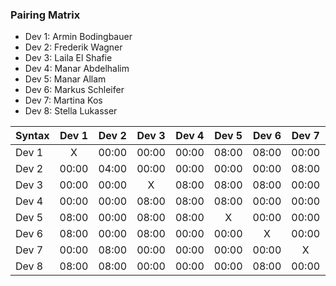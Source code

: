 

### Pairing Matrix

* Dev 1: Armin Bodingbauer
* Dev 2: Frederik Wagner
* Dev 3: Laila El Shafie
* Dev 4: Manar Abdelhalim 
* Dev 5: Manar Allam
* Dev 6: Markus Schleifer
* Dev 7: Martina Kos
* Dev 8: Stella Lukasser

| Syntax      | Dev 1   	  | Dev 2   	  | Dev 3   	  | Dev 4   	  | Dev 5   	  | Dev 6   	  | Dev 7   	  | Dev 8   	  |
| :---        |    :----:   |    :----:   |    :----:   |    :----:   |    :----:   |    :----:   |    :----:   |    :----:   |
| Dev 1       | X           | 00:00       | 00:00       | 00:00       | 08:00       | 08:00       | 00:00       | 08:00       |
| Dev 2       | 00:00       | 04:00           | 00:00       | 00:00       | 00:00       | 00:00       | 08:00       | 08:00       |
| Dev 3       | 00:00       | 00:00       | X           | 08:00       | 08:00       | 08:00       | 00:00       | 00:00       |
| Dev 4       | 00:00       | 00:00       | 08:00       | 08:00           | 08:00       | 00:00       | 00:00       | 00:00       |
| Dev 5       | 08:00       | 00:00       | 08:00       | 08:00       | X           | 00:00       | 00:00       | 00:00       |
| Dev 6       | 08:00       | 00:00       | 08:00       | 00:00       | 00:00       | X           | 00:00       | 08:00       |
| Dev 7       | 00:00       | 08:00       | 00:00       | 00:00       | 00:00       | 00:00       | X           | 00:00       |
| Dev 8       | 08:00       | 08:00       | 00:00       | 00:00       | 00:00       | 08:00       | 00:00       | X           |

